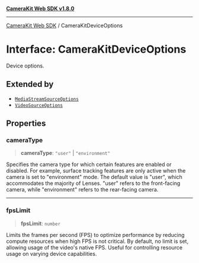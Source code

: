 [**CameraKit Web SDK v1.8.0**](../README.md)

***

[CameraKit Web SDK](../globals.md) / CameraKitDeviceOptions

# Interface: CameraKitDeviceOptions

Device options.

## Extended by

- [`MediaStreamSourceOptions`](MediaStreamSourceOptions.md)
- [`VideoSourceOptions`](VideoSourceOptions.md)

## Properties

### cameraType

> **cameraType**: `"user"` \| `"environment"`

Specifies the camera type for which certain features are enabled or disabled.
For example, surface tracking features are only active when the camera is set to "environment" mode.
The default value is "user", which accommodates the majority of Lenses.
"user" refers to the front-facing camera, while "environment" refers to the rear-facing camera.

***

### fpsLimit

> **fpsLimit**: `number`

Limits the frames per second (FPS) to optimize performance by reducing compute resources
when high FPS is not critical. By default, no limit is set, allowing usage of the video's native FPS.
Useful for controlling resource usage on varying device capabilities.
